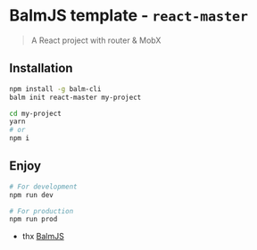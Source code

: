 # BalmJS template - `react-master`

> A React project with router & MobX

## Installation

```sh
npm install -g balm-cli
balm init react-master my-project

cd my-project
yarn
# or
npm i
```

## Enjoy

```sh
# For development
npm run dev

# For production
npm run prod
```

- thx [BalmJS](https://balmjs.com/)

